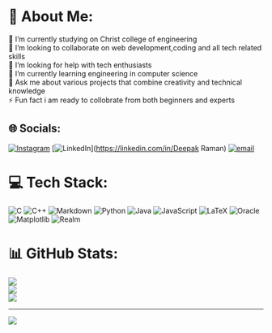 # 💫 About Me:
🔭 I’m currently studying on Christ college of engineering<br>👯 I’m looking to collaborate on web development,coding and all tech related skills<br>🤝 I’m looking for help with tech enthusiasts<br>🌱 I’m currently learning engineering in computer science<br>💬 Ask me about various projects that combine creativity and technical knowledge<br>⚡ Fun fact i am ready to collobrate from both beginners and experts


## 🌐 Socials:
[![Instagram](https://img.shields.io/badge/Instagram-%23E4405F.svg?logo=Instagram&logoColor=white)](https://instagram.com/_vsdeepak_) [![LinkedIn](https://img.shields.io/badge/LinkedIn-%230077B5.svg?logo=linkedin&logoColor=white)](https://linkedin.com/in/Deepak Raman) [![email](https://img.shields.io/badge/Email-D14836?logo=gmail&logoColor=white)](mailto:vsdeepakraman.tech@gmail.com) 

# 💻 Tech Stack:
![C](https://img.shields.io/badge/c-%2300599C.svg?style=for-the-badge&logo=c&logoColor=white) ![C++](https://img.shields.io/badge/c++-%2300599C.svg?style=for-the-badge&logo=c%2B%2B&logoColor=white) ![Markdown](https://img.shields.io/badge/markdown-%23000000.svg?style=for-the-badge&logo=markdown&logoColor=white) ![Python](https://img.shields.io/badge/python-3670A0?style=for-the-badge&logo=python&logoColor=ffdd54) ![Java](https://img.shields.io/badge/java-%23ED8B00.svg?style=for-the-badge&logo=openjdk&logoColor=white) ![JavaScript](https://img.shields.io/badge/javascript-%23323330.svg?style=for-the-badge&logo=javascript&logoColor=%23F7DF1E) ![LaTeX](https://img.shields.io/badge/latex-%23008080.svg?style=for-the-badge&logo=latex&logoColor=white) ![Oracle](https://img.shields.io/badge/Oracle-F80000?style=for-the-badge&logo=oracle&logoColor=white) ![Matplotlib](https://img.shields.io/badge/Matplotlib-%23ffffff.svg?style=for-the-badge&logo=Matplotlib&logoColor=black) ![Realm](https://img.shields.io/badge/Realm-39477F?style=for-the-badge&logo=realm&logoColor=white)
# 📊 GitHub Stats:
![](https://github-readme-stats.vercel.app/api?username=vsdeepakraman&theme=aura&hide_border=false&include_all_commits=false&count_private=false)<br/>
![](https://nirzak-streak-stats.vercel.app/?user=vsdeepakraman&theme=aura&hide_border=false)<br/>
![](https://github-readme-stats.vercel.app/api/top-langs/?username=vsdeepakraman&theme=aura&hide_border=false&include_all_commits=false&count_private=false&layout=compact)

---
[![](https://visitcount.itsvg.in/api?id=vsdeepakraman&icon=0&color=0)](https://visitcount.itsvg.in)

<!-- Proudly created with GPRM ( https://gprm.itsvg.in ) -->
